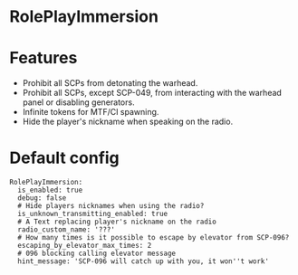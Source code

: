 # RolePlayImmersion

# Features
- Prohibit all SCPs from detonating the warhead.
- Prohibit all SCPs, except SCP-049, from interacting with the warhead panel or disabling generators.
- Infinite tokens for MTF/CI spawning.
- Hide the player's nickname when speaking on the radio.

# Default config
```
RolePlayImmersion:
  is_enabled: true
  debug: false
  # Hide players nicknames when using the radio?
  is_unknown_transmitting_enabled: true
  # A Text replacing player's nickname on the radio
  radio_custom_name: '???'
  # How many times is it possible to escape by elevator from SCP-096?
  escaping_by_elevator_max_times: 2
  # 096 blocking calling elevator message
  hint_message: 'SCP-096 will catch up with you, it won''t work'
```

